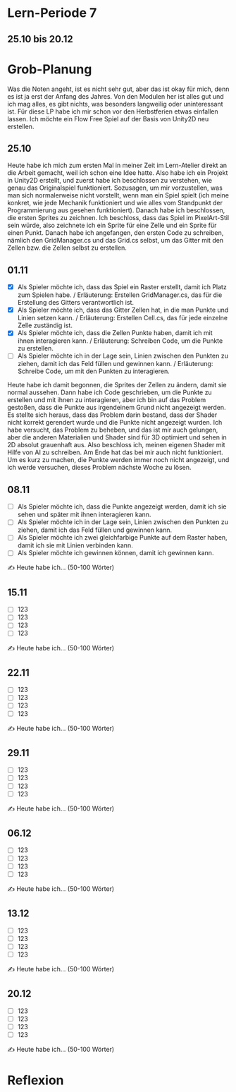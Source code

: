 # Lern-Periode 7
## 25.10 bis 20.12


# Grob-Planung
Was die Noten angeht, ist es nicht sehr gut, aber das ist okay für mich, denn es ist ja erst der Anfang des Jahres. Von den Modulen her ist alles gut und ich mag alles, es gibt nichts, was besonders langweilig oder uninteressant ist. Für diese LP habe ich mir schon vor den Herbstferien etwas einfallen lassen. Ich möchte ein Flow Free Spiel auf der Basis von Unity2D neu erstellen.


## 25.10
Heute habe ich mich zum ersten Mal in meiner Zeit im Lern-Atelier direkt an die Arbeit gemacht, weil ich schon eine Idee hatte. Also habe ich ein Projekt in Unity2D erstellt, und zuerst habe ich beschlossen zu verstehen, wie genau das Originalspiel funktioniert. Sozusagen, um mir vorzustellen, was man sich normalerweise nicht vorstellt, wenn man ein Spiel spielt (ich meine konkret, wie jede Mechanik funktioniert und wie alles vom Standpunkt der Programmierung aus gesehen funktioniert). Danach habe ich beschlossen, die ersten Sprites zu zeichnen. Ich beschloss, dass das Spiel im PixelArt-Stil sein würde, also zeichnete ich ein Sprite für eine Zelle und ein Sprite für einen Punkt. Danach habe ich angefangen, den ersten Code zu schreiben, nämlich den GridManager.cs und das Grid.cs selbst, um das Gitter mit den Zellen bzw. die Zellen selbst zu erstellen.


## 01.11
- [x] Als Spieler möchte ich, dass das Spiel ein Raster erstellt, damit ich Platz zum Spielen habe. /
Erläuterung: Erstellen GridManager.cs, das für die Erstellung des Gitters verantwortlich ist.
- [x] Als Spieler möchte ich, dass das Gitter Zellen hat, in die man Punkte und Linien setzen kann. /
Erläuterung: Erstellen Cell.cs, das für jede einzelne Zelle zuständig ist.
- [x] Als Spieler möchte ich, dass die Zellen Punkte haben, damit ich mit ihnen interagieren kann. /
Erläuterung: Schreiben Code, um die Punkte zu erstellen.
- [ ] Als Spieler möchte ich in der Lage sein, Linien zwischen den Punkten zu ziehen, damit ich das Feld füllen und gewinnen kann. /
Erläuterung: Schreibe Code, um mit den Punkten zu interagieren.

Heute habe ich damit begonnen, die Sprites der Zellen zu ändern, damit sie normal aussehen. Dann habe ich Code geschrieben, um die Punkte zu erstellen und mit ihnen zu interagieren, aber ich bin auf das Problem gestoßen, dass die Punkte aus irgendeinem Grund nicht angezeigt werden. Es stellte sich heraus, dass das Problem darin bestand, dass der Shader nicht korrekt gerendert wurde und die Punkte nicht angezeigt wurden. Ich habe versucht, das Problem zu beheben, und das ist mir auch gelungen, aber die anderen Materialien und Shader sind für 3D optimiert und sehen in 2D absolut grauenhaft aus. Also beschloss ich, meinen eigenen Shader mit Hilfe von AI zu schreiben. Am Ende hat das bei mir auch nicht funktioniert. Um es kurz zu machen, die Punkte werden immer noch nicht angezeigt, und ich werde versuchen, dieses Problem nächste Woche zu lösen.


## 08.11
- [ ] Als Spieler möchte ich, dass die Punkte angezeigt werden, damit ich sie sehen und später mit ihnen interagieren kann.
- [ ] Als Spieler möchte ich in der Lage sein, Linien zwischen den Punkten zu ziehen, damit ich das Feld füllen und gewinnen kann.
- [ ] Als Spieler möchte ich zwei gleichfarbige Punkte auf dem Raster haben, damit ich sie mit Linien verbinden kann.
- [ ] Als Spieler möchte ich gewinnen können, damit ich gewinnen kann.

✍️ Heute habe ich... (50-100 Wörter)


## 15.11
- [ ] 123
- [ ] 123
- [ ] 123
- [ ] 123

✍️ Heute habe ich... (50-100 Wörter)


## 22.11
- [ ] 123
- [ ] 123
- [ ] 123
- [ ] 123

✍️ Heute habe ich... (50-100 Wörter)


## 29.11
- [ ] 123
- [ ] 123
- [ ] 123
- [ ] 123

✍️ Heute habe ich... (50-100 Wörter)


## 06.12
- [ ] 123
- [ ] 123
- [ ] 123
- [ ] 123

✍️ Heute habe ich... (50-100 Wörter)


## 13.12
- [ ] 123
- [ ] 123
- [ ] 123
- [ ] 123

✍️ Heute habe ich... (50-100 Wörter)


## 20.12
- [ ] 123
- [ ] 123
- [ ] 123
- [ ] 123

✍️ Heute habe ich... (50-100 Wörter)


# Reflexion

